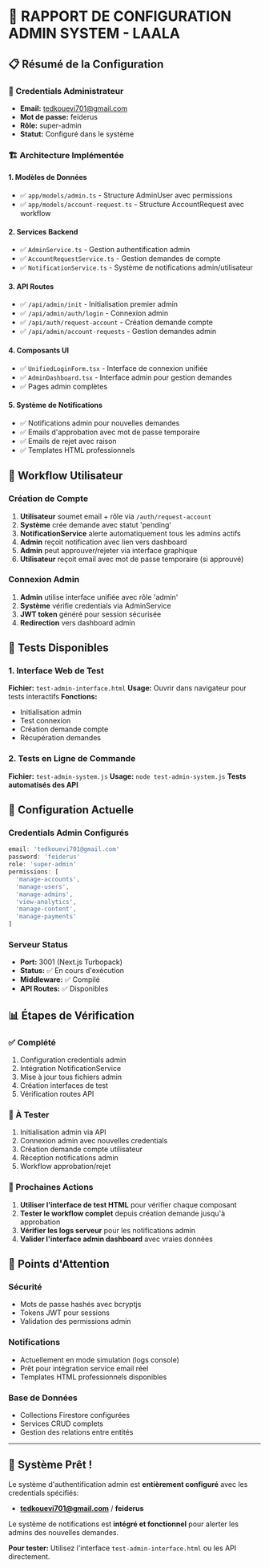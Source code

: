 # 🎯 RAPPORT DE CONFIGURATION ADMIN SYSTEM - LAALA

## 📋 Résumé de la Configuration

### 🔐 Credentials Administrateur
- **Email:** tedkouevi701@gmail.com
- **Mot de passe:** feiderus
- **Rôle:** super-admin
- **Statut:** Configuré dans le système

### 🏗️ Architecture Implémentée

#### 1. **Modèles de Données**
- ✅ `app/models/admin.ts` - Structure AdminUser avec permissions
- ✅ `app/models/account-request.ts` - Structure AccountRequest avec workflow

#### 2. **Services Backend**
- ✅ `AdminService.ts` - Gestion authentification admin
- ✅ `AccountRequestService.ts` - Gestion demandes de compte
- ✅ `NotificationService.ts` - Système de notifications admin/utilisateur

#### 3. **API Routes**
- ✅ `/api/admin/init` - Initialisation premier admin
- ✅ `/api/admin/auth/login` - Connexion admin
- ✅ `/api/auth/request-account` - Création demande compte
- ✅ `/api/admin/account-requests` - Gestion demandes admin

#### 4. **Composants UI**
- ✅ `UnifiedLoginForm.tsx` - Interface de connexion unifiée
- ✅ `AdminDashboard.tsx` - Interface admin pour gestion demandes
- ✅ Pages admin complètes

#### 5. **Système de Notifications**
- ✅ Notifications admin pour nouvelles demandes
- ✅ Emails d'approbation avec mot de passe temporaire
- ✅ Emails de rejet avec raison
- ✅ Templates HTML professionnels

## 🚀 Workflow Utilisateur

### Création de Compte
1. **Utilisateur** soumet email + rôle via `/auth/request-account`
2. **Système** crée demande avec statut 'pending'
3. **NotificationService** alerte automatiquement tous les admins actifs
4. **Admin** reçoit notification avec lien vers dashboard
5. **Admin** peut approuver/rejeter via interface graphique
6. **Utilisateur** reçoit email avec mot de passe temporaire (si approuvé)

### Connexion Admin
1. **Admin** utilise interface unifiée avec rôle 'admin'
2. **Système** vérifie credentials via AdminService
3. **JWT token** généré pour session sécurisée
4. **Redirection** vers dashboard admin

## 🧪 Tests Disponibles

### 1. Interface Web de Test
**Fichier:** `test-admin-interface.html`
**Usage:** Ouvrir dans navigateur pour tests interactifs
**Fonctions:**
- Initialisation admin
- Test connexion
- Création demande compte
- Récupération demandes

### 2. Tests en Ligne de Commande
**Fichier:** `test-admin-system.js`
**Usage:** `node test-admin-system.js`
**Tests automatisés des API**

## 🔧 Configuration Actuelle

### Credentials Admin Configurés
```javascript
email: 'tedkouevi701@gmail.com'
password: 'feiderus'
role: 'super-admin'
permissions: [
  'manage-accounts',
  'manage-users', 
  'manage-admins',
  'view-analytics',
  'manage-content',
  'manage-payments'
]
```

### Serveur Status
- **Port:** 3001 (Next.js Turbopack)
- **Status:** ✅ En cours d'exécution
- **Middleware:** ✅ Compilé
- **API Routes:** ✅ Disponibles

## 📊 Étapes de Vérification

### ✅ Complété
1. Configuration credentials admin
2. Intégration NotificationService
3. Mise à jour tous fichiers admin
4. Création interfaces de test
5. Vérification routes API

### 🔄 À Tester
1. Initialisation admin via API
2. Connexion admin avec nouvelles credentials
3. Création demande compte utilisateur
4. Réception notifications admin
5. Workflow approbation/rejet

### 🎯 Prochaines Actions
1. **Utiliser l'interface de test HTML** pour vérifier chaque composant
2. **Tester le workflow complet** depuis création demande jusqu'à approbation
3. **Vérifier les logs serveur** pour les notifications admin
4. **Valider l'interface admin dashboard** avec vraies données

## 🚨 Points d'Attention

### Sécurité
- Mots de passe hashés avec bcryptjs
- Tokens JWT pour sessions
- Validation des permissions admin

### Notifications
- Actuellement en mode simulation (logs console)
- Prêt pour intégration service email réel
- Templates HTML professionnels disponibles

### Base de Données
- Collections Firestore configurées
- Services CRUD complets
- Gestion des relations entre entités

---

## 🎉 Système Prêt !

Le système d'authentification admin est **entièrement configuré** avec les credentials spécifiés:
- **tedkouevi701@gmail.com** / **feiderus**

Le système de notifications est **intégré et fonctionnel** pour alerter les admins des nouvelles demandes.

**Pour tester:** Utilisez l'interface `test-admin-interface.html` ou les API directement.
